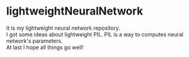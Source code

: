 # lightweightNeuralNetwork  
It is my lightweight neural network repository.  
I got some ideas about lightweight PIL. PIL is a way to computes neural network's parameters.  
At last I hope all things go well!  
